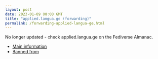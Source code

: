 ```yaml
---
layout: post
date: 2023-01-09 00:00 GMT
title: "applied.langua.ge (forwarding)"
permalink: /forwarding-applied-langua-ge.html
---
```


No longer updated - check applied.langua.ge on the Fediverse Almanac.

* [Main information](https://www.fediversealmanac.com/api/v1/instances/applied.langua.ge)
* [Banned from](https://www.fediversealmanac.com/api/v1/instances/applied.langua.ge/banned_from)

